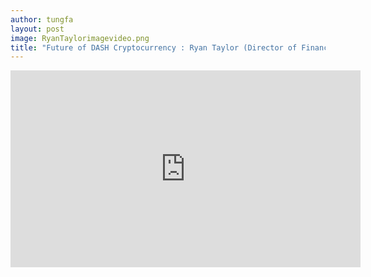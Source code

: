```yaml
---
author: tungfa
layout: post
image: RyanTaylorimagevideo.png
title: "Future of DASH Cryptocurrency : Ryan Taylor (Director of Finance)" 
---
```

<iframe width="560" height="315" src="https://www.youtube.com/embed/U7wv2zozTCY" frameborder="0" allowfullscreen></iframe>
